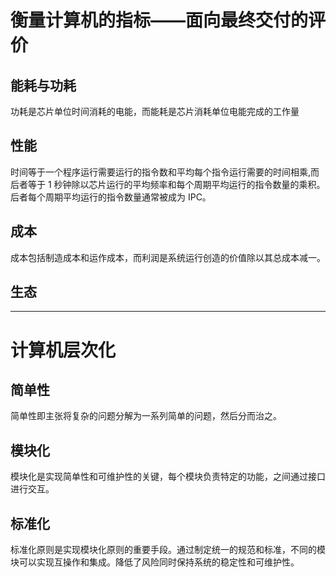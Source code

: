 # 衡量计算机的指标——面向最终交付的评价
## 能耗与功耗
功耗是芯片单位时间消耗的电能，而能耗是芯片消耗单位电能完成的工作量
## 性能
时间等于一个程序运行需要运行的指令数和平均每个指令运行需要的时间相乘,而后者等于 1 秒钟除以芯片运行的平均频率和每个周期平均运行的指令数量的乘积。后者每个周期平均运行的指令数量通常被成为 IPC。
## 成本
成本包括制造成本和运作成本，而利润是系统运行创造的价值除以其总成本减一。
## 生态
---
# 计算机层次化
## 简单性
简单性即主张将复杂的问题分解为一系列简单的问题，然后分而治之。
## 模块化
模块化是实现简单性和可维护性的关键，每个模块负责特定的功能，之间通过接口进行交互。
## 标准化
标准化原则是实现模块化原则的重要手段。通过制定统一的规范和标准，不同的模块可以实现互操作和集成。降低了风险同时保持系统的稳定性和可维护性。
